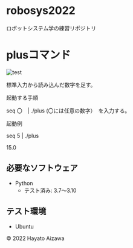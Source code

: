 # robosys2022
ロボットシステム学の練習リポジトリ

# plusコマンド
![test](https://github.com/ahaya8810/robosys2022/actions/workflows/test.yml/badge.svg)

標準入力から読み込んだ数字を足す。

起動する手順

 seq 〇　| ./plus (〇には任意の数字）　を入力する。

起動例

 seq 5 | ./plus

 15.0 

## 必要なソフトウェア
* Python
  * テスト済み: 3.7〜3.10

## テスト環境
* Ubuntu

© 2022 Hayato Aizawa

